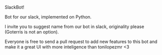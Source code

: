 SlackBot!


Bot for our slack, implemented on Python.


I invite you to suggest name from our bot in slack, originality please (Goterris is not an option).


Everyone is free to send a pull request to add new features to this bot and make it a great 
UI with more inteligence than tonilopezmr <3
